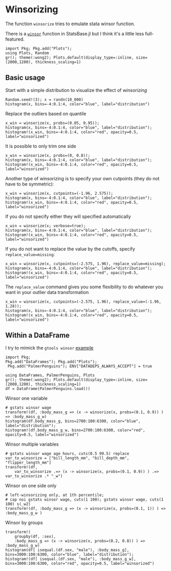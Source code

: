# Winsorizing

The function `winsorize` tries to emulate stata winsor function.

There is a [`winsor`](https://juliastats.org/StatsBase.jl/stable/robust/#StatsBase.winsor) function in StatsBase.jl but I think it's a little less full-featured.


```@setup hist
import Pkg; Pkg.add("Plots");
using Plots, Random
gr(); theme(:wong2); Plots.default(display_type=:inline, size=(2000,1200), thickness_scaling=1)
```


## Basic usage

Start with a simple distribution to visualize the effect of *winsorizing*
```@example hist
Random.seed!(3); x = randn(10_000)
histogram(x, bins=-4:0.1:4, color="blue", label="distribution")
```

Replace the outliers based on quantile
```@example hist; continued=true
x_win = winsorize(x, probs=(0.05, 0.95));
histogram(x, bins=-4:0.1:4, color="blue", label="distribution"); 
histogram!(x_win, bins=-4:0.1:4, color="red", opacity=0.5, label="winsorized")
```

It is possible to only trim one side
```@example hist; continued=true
x_win = winsorize(x, probs=(0, 0.8));
histogram(x, bins=-4:0.1:4, color="blue", label="distribution"); 
histogram!(x_win, bins=-4:0.1:4, color="red", opacity=0.5, label="winsorized")
```


Another type of winsorizing is to specify your own cutpoints (they do not have to be symmetric):
```@example hist; continued=true
x_win = winsorize(x, cutpoints=(-1.96, 2.575));
histogram(x, bins=-4:0.1:4, color="blue", label="distribution"); 
histogram!(x_win, bins=-4:0.1:4, color="red", opacity=0.5, label="winsorized")
```

If you do not specify either they will specified automatically
```@example hist; continued=true
x_win = winsorize(x; verbose=true);
histogram(x, bins=-4:0.1:4, color="blue", label="distribution"); 
histogram!(x_win, bins=-4:0.1:4, color="red", opacity=0.5, label="winsorized")
```

If you do not want to replace the value by the cutoffs, specify `replace_value=missing`:
```@example hist; continued=true
x_win = winsorize(x, cutpoints=(-2.575, 1.96), replace_value=missing);
histogram(x, bins=-4:0.1:4, color="blue", label="distribution"); 
histogram!(x_win, bins=-4:0.1:4, color="red", opacity=0.5, label="winsorized")
```

The `replace_value` command gives you some flexibility to do whatever you want in your outlier data transformation
```@example hist; continued=true
x_win = winsorize(x, cutpoints=(-2.575, 1.96), replace_value=(-1.96, 1.28));
histogram(x, bins=-4:0.1:4, color="blue", label="distribution"); 
histogram!(x_win, bins=-4:0.1:4, color="red", opacity=0.5, label="winsorized")
```




## Within a DataFrame

I try to mimick the `gtools winsor` [example](https://raw.githubusercontent.com/mcaceresb/stata-gtools/master/docs/examples/gstats_winsor.do)

```@setup dataframe
import Pkg; 
Pkg.add("DataFrames"); Pkg.add("Plots");
 Pkg.add("PalmerPenguins"); ENV["DATADEPS_ALWAYS_ACCEPT"] = true
```


```@example dataframe
using DataFrames, PalmerPenguins, Plots
gr(); theme(:wong2); Plots.default(display_type=:inline, size=(2000,1200), thickness_scaling=1)
df = DataFrame(PalmerPenguins.load())
```

Winsor one variable
```@example dataframe; continued=true
# gstats winsor wage
transform!(df, :body_mass_g => (x -> winsorize(x, probs=(0.1, 0.9)) ) => :body_mass_g_w)
histogram(df.body_mass_g, bins=2700:100:6300, color="blue", label="distribution"); 
histogram!(df.body_mass_g_w, bins=2700:100:6300, color="red", opacity=0.5, label="winsorized")
```

Winsor multiple variables
```@example dataframe; continued=true
# gstats winsor wage age hours, cuts(0.5 99.5) replace
var_to_winsorize = ["bill_length_mm", "bill_depth_mm", "flipper_length_mm"]
transform!(df, 
    var_to_winsorize .=> (x -> winsorize(x, probs=(0.1, 0.9)) ) .=> var_to_winsorize .* "_w")
```

Winsor on one side only
```@example dataframe; continued=true
# left-winsorizing only, at 1th percentile; 
# cap noi gstats winsor wage, cuts(1 100); gstats winsor wage, cuts(1 100) s(_w2)
transform!(df, :body_mass_g => (x -> winsorize(x, probs=(0.1, 1)) ) => :body_mass_g_w )
```

Winsor by groups
```@example dataframe; continued=true
transform!(
    groupby(df, :sex),
    :body_mass_g => (x -> winsorize(x, probs=(0.2, 0.8)) ) => :body_mass_g_w)
histogram(df[ isequal.(df.sex, "male"), :body_mass_g], bins=3000:100:6300, color="blue", label="distribution"); 
histogram!(df[ isequal.(df.sex, "male"), :body_mass_g_w], bins=3000:100:6300, color="red", opacity=0.5, label="winsorized")
```



